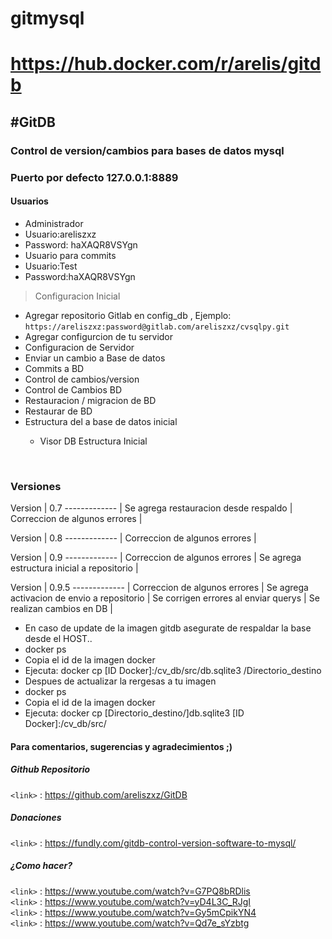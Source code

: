 # gitmysql
# https://hub.docker.com/r/arelis/gitdb

#GitDB
---

### Control de version/cambios para bases de datos mysql

### Puerto por defecto 127.0.0.1:8889

#### Usuarios 
 * Administrador
  * Usuario:areliszxz
  * Password: haXAQR8VSYgn
 * Usuario para commits
  * Usuario:Test
  * Password:haXAQR8VSYgn

> Configuracion Inicial
* Agregar repositorio Gitlab en  config_db , Ejemplo:
 `https://areliszxz:password@gitlab.com/areliszxz/cvsqlpy.git`
* Agregar configurcion de tu servidor
 * Configuracion de Servidor
* Enviar un cambio a Base de datos
 * Commits a BD
* Control de cambios/version
 * Control de Cambios BD
* Restauracion / migracion de BD
 * Restaurar de BD
* Estructura del a base de datos <Codigo> inicial
  * Visor DB Estructura Inicial    
<br>

### Versiones <br>


Version | 0.7
------------- | 
Se agrega restauracion desde respaldo | 
Correccion de algunos errores | 

Version | 0.8 
------------- | 
Correccion de algunos errores |

Version | 0.9
------------- | 
Correccion de algunos errores |
Se agrega estructura inicial a repositorio |


Version | 0.9.5
------------- | 
Correccion de algunos errores |
Se agrega activacion de envio a repositorio |
Se corrigen errores al enviar querys |
Se realizan cambios en DB |
<br>
* En caso de update de la imagen gitdb asegurate de respaldar la base desde el HOST..
 * docker ps
 * Copia el id de la imagen docker
 * Ejecuta: docker cp [ID Docker]:/cv_db/src/db.sqlite3 /Directorio_destino
 * Despues de actualizar la rergesas a tu imagen
 * docker ps
 * Copia el id de la imagen docker
 * Ejecuta: docker cp [Directorio_destino/]db.sqlite3 [ID Docker]:/cv_db/src/

#### Para comentarios, sugerencias y agradecimientos ;) <br>

##### Github Repositorio<br>
`<link>` : https://github.com/areliszxz/GitDB

##### Donaciones<br>
`<link>` : https://fundly.com/gitdb-control-version-software-to-mysql/

##### ¿Como hacer?<br>

`<link>` : https://www.youtube.com/watch?v=G7PQ8bRDlis<br>
`<link>` : https://www.youtube.com/watch?v=yD4L3C_RJgI<br>
`<link>` : https://www.youtube.com/watch?v=Gy5mCpikYN4<br>
`<link>` :  https://www.youtube.com/watch?v=Qd7e_sYzbtg<br>
